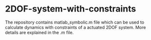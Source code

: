 # 2DOF-system-with-constraints
The repository contains matlab_symbolic.m file which can be used to calculate dynamics with constraints of a actuated 2DOF system. More details are explained in the .m file.

